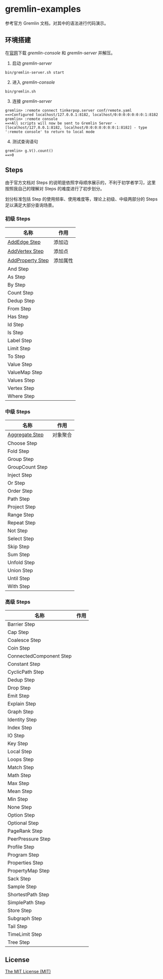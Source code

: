 # gremlin-examples

参考官方 Gremlin 文档，对其中的语法进行代码演示。

## 环境搭建

在[官网](http://tinkerpop.apache.org/)下载 *gremlin-console* 和 *gremlin-server* 并解压。

1. 启动 *gremlin-server*
```
bin/gremlin-server.sh start
```
2. 进入 *gremlin-console*
```
bin/gremlin.sh
```
3. 连接 *gremlin-server*
```
gremlin> :remote connect tinkerpop.server conf/remote.yaml
==>Configured localhost/127.0.0.1:8182, localhost/0:0:0:0:0:0:0:1:8182
gremlin> :remote console
==>All scripts will now be sent to Gremlin Server - [localhost/127.0.0.1:8182, localhost/0:0:0:0:0:0:0:1:8182] - type ':remote console' to return to local mode
```
4. 测试查询语句
```
gremlin> g.V().count()
==>0
```
## Steps

由于官方文档对 Steps 的说明是依照字母顺序展示的，不利于初学者学习，这里按照我自己的理解对 Steps 的难度进行了初步划分。

划分标准包括 Step 的使用频率、使用难度等，理论上初级、中级两部分的 Steps 足以满足大部分查询场景。

### 初级 Steps

| 名称 | 作用 |
| ----- | ----- |
| [AddEdge Step](./steps/AddEdge) | 添加边 |
| [AddVertex Step](./steps/AddVertex) | 添加点 |
| [AddProperty Step](./steps/AddProperty) | 添加属性 |
| And Step | |
| As Step | |
| By Step | |
| Count Step | |
| Dedup Step | |
| From Step | |
| Has Step | |
| Id Step | |
| Is Step | |
| Label Step | |
| Limit Step | |
| To Step | |
| Value Step | |
| ValueMap Step | |
| Values Step | |
| Vertex Step | |
| Where Step | |

### 中级 Steps

| 名称 | 作用 |
| ----- | ----- |
| [Aggregate Step](./steps/Aggregate) | 对象聚合 |
| Choose Step | |
| Fold Step | |
| Group Step | |
| GroupCount Step | |
| Inject Step | |
| Or Step | |
| Order Step | |
| Path Step | |
| Project Step | |
| Range Step | |
| Repeat Step | |
| Not Step | |
| Select Step | |
| Skip Step | |
| Sum Step | |
| Unfold Step | |
| Union Step | |
| Until Step | |
| With Step | |

### 高级 Steps

| 名称 | 作用 |
| ----- | ----- |
| Barrier Step | |
| Cap Step | |
| Coalesce Step | |
| Coin Step | |
| ConnectedComponent Step | |
| Constant Step | |
| CyclicPath Step | |
| Dedup Step | |
| Drop Step | |
| Emit Step | |
| Explain Step | |
| Graph Step | |
| Identity Step | |
| Index Step | |
| IO Step | |
| Key Step | |
| Local Step | |
| Loops Step | |
| Match Step | |
| Math Step | |
| Max Step | |
| Mean Step | |
| Min Step | |
| None Step | |
| Option Step | |
| Optional Step | |
| PageRank Step | |
| PeerPressure Step | |
| Profile Step | |
| Program Step | |
| Properties Step | |
| PropertyMap Step | |
| Sack Step | |
| Sample Step | |
| ShortestPath Step | |
| SimplePath Step | |
| Store Step | |
| Subgraph Step | |
| Tail Step | |
| TimeLimit Step | |
| Tree Step | |

## License

[The MIT License (MIT)](./LICENSE)